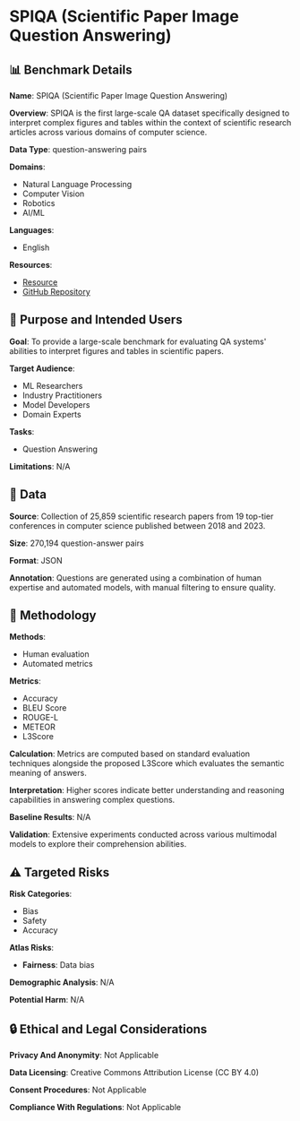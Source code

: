 # SPIQA (Scientific Paper Image Question Answering)

## 📊 Benchmark Details

**Name**: SPIQA (Scientific Paper Image Question Answering)

**Overview**: SPIQA is the first large-scale QA dataset specifically designed to interpret complex figures and tables within the context of scientific research articles across various domains of computer science.

**Data Type**: question-answering pairs

**Domains**:
- Natural Language Processing
- Computer Vision
- Robotics
- AI/ML

**Languages**:
- English

**Resources**:
- [Resource](https://huggingface.co/datasets/google/spiqa)
- [GitHub Repository](https://github.com/google/spiqa)

## 🎯 Purpose and Intended Users

**Goal**: To provide a large-scale benchmark for evaluating QA systems' abilities to interpret figures and tables in scientific papers.

**Target Audience**:
- ML Researchers
- Industry Practitioners
- Model Developers
- Domain Experts

**Tasks**:
- Question Answering

**Limitations**: N/A

## 💾 Data

**Source**: Collection of 25,859 scientific research papers from 19 top-tier conferences in computer science published between 2018 and 2023.

**Size**: 270,194 question-answer pairs

**Format**: JSON

**Annotation**: Questions are generated using a combination of human expertise and automated models, with manual filtering to ensure quality.

## 🔬 Methodology

**Methods**:
- Human evaluation
- Automated metrics

**Metrics**:
- Accuracy
- BLEU Score
- ROUGE-L
- METEOR
- L3Score

**Calculation**: Metrics are computed based on standard evaluation techniques alongside the proposed L3Score which evaluates the semantic meaning of answers.

**Interpretation**: Higher scores indicate better understanding and reasoning capabilities in answering complex questions.

**Baseline Results**: N/A

**Validation**: Extensive experiments conducted across various multimodal models to explore their comprehension abilities.

## ⚠️ Targeted Risks

**Risk Categories**:
- Bias
- Safety
- Accuracy

**Atlas Risks**:
- **Fairness**: Data bias

**Demographic Analysis**: N/A

**Potential Harm**: N/A

## 🔒 Ethical and Legal Considerations

**Privacy And Anonymity**: Not Applicable

**Data Licensing**: Creative Commons Attribution License (CC BY 4.0)

**Consent Procedures**: Not Applicable

**Compliance With Regulations**: Not Applicable
